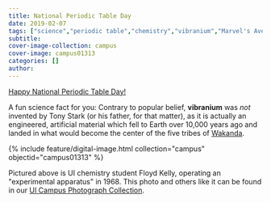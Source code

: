 ```yaml
---
title: National Periodic Table Day
date: 2019-02-07
tags: ["science","periodic table","chemistry","vibranium","Marvel's Avengers","Wakanda"]
subtitle: 
cover-image-collection: campus
cover-image: campus01313
categories: []
author:
---
```


[Happy National Periodic Table Day!](http://www.periodictableday.org/)

A fun science fact for you: Contrary to popular belief, **vibranium** was *not* invented by Tony Stark (or his father, for that matter), as it is actually an engineered, artificial material which fell to Earth over 10,000 years ago and landed in what would become the center of the five tribes of [Wakanda](http://marvelcinematicuniverse.wikia.com/wiki/Wakanda).

{% include feature/digital-image.html collection="campus" objectid="campus01313" %}

Pictured above is UI chemistry student Floyd Kelly, operating an "experimental apparatus" in 1968. This photo and others like it can be found in our [UI Campus Photograph Collection](https://www.lib.uidaho.edu/digital/campus/).

